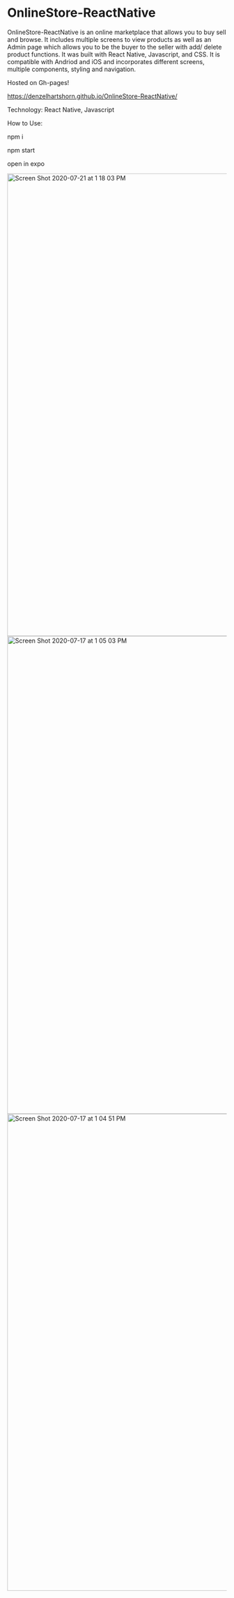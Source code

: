 # OnlineStore-ReactNative

OnlineStore-ReactNative is an online marketplace that allows you to buy sell and browse.  It includes multiple screens to view products as well as an Admin page which allows you to be the buyer to the seller with add/ delete product functions.  It was built with React Native, Javascript, and CSS. It is compatible with Andriod and iOS and incorporates different screens, multiple components, styling and navigation.

Hosted on Gh-pages!

https://denzelhartshorn.github.io/OnlineStore-ReactNative/

Technology: React Native, Javascript

How to Use:

npm i

npm start

open in expo 

<img width="1062" alt="Screen Shot 2020-07-21 at 1 18 03 PM" src="https://user-images.githubusercontent.com/50594925/88217418-5de5af00-cc13-11ea-8348-c77ce8c156ab.png">
<img width="1097" alt="Screen Shot 2020-07-17 at 1 05 03 PM" src="https://user-images.githubusercontent.com/50594925/88217783-e49a8c00-cc13-11ea-9fbf-850a6c54df04.png">
<img width="1095" alt="Screen Shot 2020-07-17 at 1 04 51 PM" src="https://user-images.githubusercontent.com/50594925/88217785-e5cbb900-cc13-11ea-8080-583f032ae132.png">



